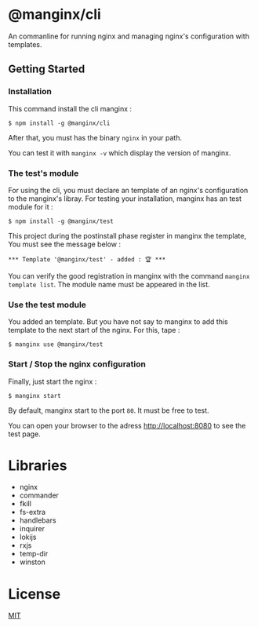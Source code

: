 # @manginx/cli

An commanline for running nginx and managing nginx's configuration with templates.

## Getting Started 

### Installation

This command install the cli manginx :
```
$ npm install -g @manginx/cli 
```

After that, you must has the binary `nginx` in your path.

You can test it with `manginx -v` which display the version of manginx. 

### The test's module

For using the cli, you must declare an template of an nginx's configuration to the manginx's libray. For testing your installation, manginx has an test module for it :
```
$ npm install -g @manginx/test 
```

This project during the postinstall phase register in manginx the template, You must see the message below :

```
*** Template '@manginx/test' - added : 🏆 ***
```

You can verify the good registration in manginx with the command `manginx template list`. The module name must be appeared in the list. 
  
### Use the test module

You added an template. But you have not say to manginx to add this template to the next start of the nginx. For this, tape :

```
$ manginx use @manginx/test 
```

### Start / Stop the nginx configuration

Finally, just start the nginx :

```
$ manginx start 
```

By default, manginx start to the port `80`. It must be free to test. 

You can open your browser to the adress [http://localhost:8080](http://localhost) to see the test page.



# Libraries
* nginx
* commander
* fkill
* fs-extra  
* handlebars
* inquirer
* lokijs
* rxjs
* temp-dir
* winston

# License

[MIT](../License)
